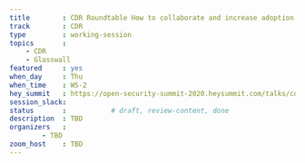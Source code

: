 ```yaml
---
title        : CDR Roundtable How to collaborate and increase adoption
track        : CDR
type         : working-session
topics       :
    - CDR
    - Glasswall
featured     : yes
when_day     : Thu
when_time    : WS-2
hey_summit   : https://open-security-summit-2020.heysummit.com/talks/cdr-roundtable-how-to-collaborate-and-increase-adoption/
session_slack: 
status       :           # draft, review-content, done
description  : TBD
organizers   :
        - TBD
zoom_host    : TBD
---
```

